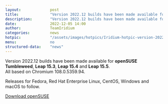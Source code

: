 ```yaml
---
layout: 			post
title:  			"Version 2022.12 builds have been made available for openSUSE"
description: 		"Version 2022.12 builds have been made available for openSUSE Tumbleweed, Leap 15.3, Leap 15.4 and Leap 15.5."
date:	 			2022-12-05 14:00
author:				TeamIridium
categories:			news
hotpic:				"/assets/images/hotpics/Iridium-hotpic-version-2022-12-suse.png"
menu: 				no
structured-data:	"news"
---
```

Version 2022.12 builds have been made available for **openSUSE Tumbleweed**, **Leap 15.3**, **Leap 15.4** and **Leap 15.5**.    
All based on Chromium 108.0.5359.94.    

Releases for Fedora, Red Hat Enterprise Linux, CentOS, Windows and macOS to follow.

<a href="/downloads/suse" class="button download" title="download Iridium Browser">Download openSUSE</a>